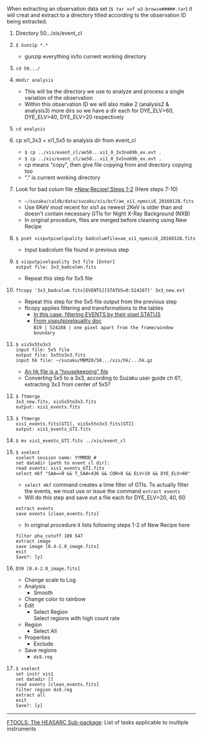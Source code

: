 When extracting an observation data set (`$ tar xvf w3-browse#####.tar`) it will creat and extract to a directory titled according to the observation ID being extracted.


1. Directory 50.../xis/event_cl
2. `$ Gunzip *.*`
	- gunzip everything in/to current working directory
3. `cd 50.../`
4. `mkdir analysis`
	- This will be the directory we use to analyze and process a single variation of the observation
	- Within this observation ID we will also make 2 (analysis2 & analysis3) more dirs so we have a dir each for DYE\_ELV>60, DYE\_ELV>40, DYE\_ELV>20 respectively
5. `cd analysis`
6. cp xi1\_3x3 + xi1\_5x5 to analysis dir from event_cl  
	- `$ cp ../xis/event_cl/ae50...xi1_0_3x3no69b_ev.evt .`  
	- `$ cp ../xis/event_cl/ae50...xi1_0_5x5no69b_ev.evt .`  
	- cp means "copy", then give file copying from and directory copying too
	- "." is current working directory
7. Look for bad colum file [*New Recipe! Steps 1-2](https://heasarc.gsfc.nasa.gov/docs/suzaku/analysis/xisnxbnew.html) (Here steps 7-10)   
	- `~/suzaku/caldb/data/suzaku/xis/bcf/ae_xi1_npmsci6_20160128.fits`  
	- Use 6KeV most recent for xis1 as newest 2KeV is older than and doesn't contain necessary GTIs for Night X-Ray Background  (NXB)  
	- In original procedure, files are merged before cleaning using New Recipe
8. `$ pset xisputpixelquality badcolumfile=ae_xi1_npmsci6_20160128.fits`
	- Input badcolum file found in previous step
9. `$ xisputpixelquality 3x3 file [Enter]`  
	``output file: 3x3_badcolmn.fits``
	- Repeat this step for 5x5 file
10. `ftcopy '3x3_badcolum.fits[EVENTS][STATUS=0:524287]' 3x3_new.evt`
	- Repeat this step for the 5x5 file output from the previous step
	- ftcopy applies filtering and transformations to the tables
		+ [In this case, filtering EVENTS by their pixel STATUS](https://heasarc.nasa.gov/docs/suzaku/processing/criteria_xis.html)
		+ [From xisputpixelquality doc](https://heasarc.gsfc.nasa.gov/lheasoft/ftools/headas/xisputpixelquality.txt)  
			`B19 | 524288 | one pixel apart from the frame/window boundary`

11. 
	`$ xis5x5to3x3`  
	`input file: 5x5 file`  
	`output file: 5x5to3x3.fits`  
	`input hk file: ~/suzaku/MBM20/50.../xis/hk/...hk.gz`  
	- [An hk file is a "housekeeping" file](https://heasarc.gsfc.nasa.gov/lheasoft/ftools/heasarc.html)
	- Converting 5x5 to a 3x3, according to Suzaku user guide ch 6?, extracting 3x3 from center of 5x5?
12. `$ ftmerge`  
	`3x3_new.fits, xis5x5to3x3.fits`  
	`output: xis1_events.fits`  
13. `$ ftmerge`  
	``xis1_events.fits[GTI], xis5x5to3x3.fits[GTI]``  
	`output: xis1_events_GTI.fits`  
14. `$ mv xis1_events_GTI.fits ../xis/event_cl`  

15. `$ xselect`  
	`xselect session name: YYMMDD_#`  
	`set datadir [path to event_cl dir]:`  
	`read events: xis1_events_GTI.fits`  
	`select mkf "SAA==0 && T_SAA>436 && COR>8 && ELV>10 && DYE_ELV>60"`  
	- `select mkf` command creates a time filter of GTIs. To actually filter the events, we must use or issue the command `extract events`  
	- Will do this step and save out a file each for DYE_ELV>20, 40, 60

	`extract events`  
	`save events [clean_events.fits]`  
	- In original procedure it lists following steps 1-2 of New Recipe here  

	`filter pha_cutoff 109 547`  
	`extract image`  
	`save image [0.4-2.0_image.fits]`  
	`exit`  
	`Save?: [y]`  
16. `DS9 [0.4-2.0_image.fits]`  
	- Change scale to Log  
	- Analysis  
		+ Smooth  
	- Change color to rainbow  
	- Edit  
		+ Select Region  
		Select regions with high count rate  
	+ Region  
		* Select All  
	+ Properties  
		* Exclude  
	+ Save regions  
		* `ds9.reg`  
17. `$ xselect`  
	`set instr xis1`  
	`set datadir []`  
	`read events [clean_events.fits]`  
	`filter region ds9.reg`  
	`extract all`  
	`exit`  
	`Save?: [y]`







---
[FTOOLS: The HEASARC Sub-package](https://heasarc.gsfc.nasa.gov/lheasoft/ftools/heasarc.html): List of tasks applicable to multiple instruments